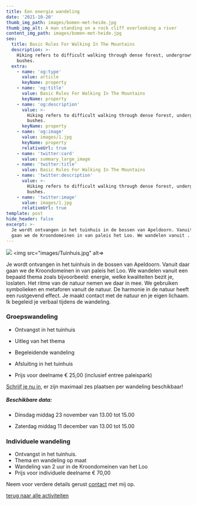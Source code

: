 ```yaml
---
title: Een energie wandeling
date: '2021-10-20'
thumb_img_path: images/bomen-met-heide.jpg
thumb_img_alt: A man standing on a rock cliff overlooking a river
content_img_path: images/bomen-met-heide.jpg
seo:
  title: Basic Rules For Walking In The Mountains
  description: >-
    Hiking refers to difficult walking through dense forest, undergrowth, or
    bushes.
  extra:
    - name: 'og:type'
      value: article
      keyName: property
    - name: 'og:title'
      value: Basic Rules For Walking In The Mountains
      keyName: property
    - name: 'og:description'
      value: >-
        Hiking refers to difficult walking through dense forest, undergrowth, or
        bushes.
      keyName: property
    - name: 'og:image'
      value: images/1.jpg
      keyName: property
      relativeUrl: true
    - name: 'twitter:card'
      value: summary_large_image
    - name: 'twitter:title'
      value: Basic Rules For Walking In The Mountains
    - name: 'twitter:description'
      value: >-
        Hiking refers to difficult walking through dense forest, undergrowth, or
        bushes.
    - name: 'twitter:image'
      value: images/1.jpg
      relativeUrl: true
template: post
hide_header: false
excerpt: >-
  Je wordt ontvangen in het tuinhuis in de bossen van Apeldoorn. Vanuit daar
  gaan we de Kroondomeinen in van paleis het Loo. We wandelen vanuit ...
---
```

![](images/Tuinhuis.jpg)
<img src="images/Tuinhuis.jpg" alt=>

Je wordt ontvangen in het tuinhuis in de bossen van Apeldoorn. Vanuit daar gaan we de Kroondomeinen in van paleis het Loo. We wandelen vanuit een bepaald thema zoals bijvoorbeeld: energie, welke kwaliteiten bezit je, loslaten. Het ritme van de natuur nemen we daar in mee. We gebruiken symbolieken en metaforen vanuit de natuur. De harmonie in de natuur heeft een rustgevend effect. Je maakt contact met de natuur en je eigen lichaam. Ik begeleid je verbaal tijdens de wandeling.

### Groepswandeling

*   Ontvangst in het tuinhuis

*   Uitleg van het thema

*   Begeleidende wandeling

*   Afsluiting in het tuinhuis

*   Prijs voor deelname € 25,00 (inclusief entree paleispark)

[Schrijf je nu in](/contact), er zijn maximaal zes plaatsen per wandeling beschikbaar!

##### Beschikbare data:

*   Dinsdag middag 23 november van 13.00 tot 15.00

*   Zaterdag middag 11 december van 13.00 tot 15.00

<!---->

### Individuele wandeling

*   Ontvangst in het tuinhuis.
*   Thema en wandeling op maat
*   Wandeling van 2 uur in de Kroondomeinen van het Loo
*   Prijs voor individuele deelname € 70,00

Neem voor verdere details gerust [contact](/contact) met mij op.

[terug naar alle activiteiten](/diensten-voor-jou)
